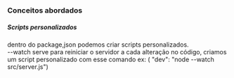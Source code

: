 ### Conceitos abordados

<h5>Scripts personalizados</h5>
<p>dentro do package,json podemos criar scripts personalizados. <br> --watch serve para reiniciar o servidor a cada alteração no código, criamos um script personalizado com esse comando ex: ( "dev": "node --watch src/server.js")</p>